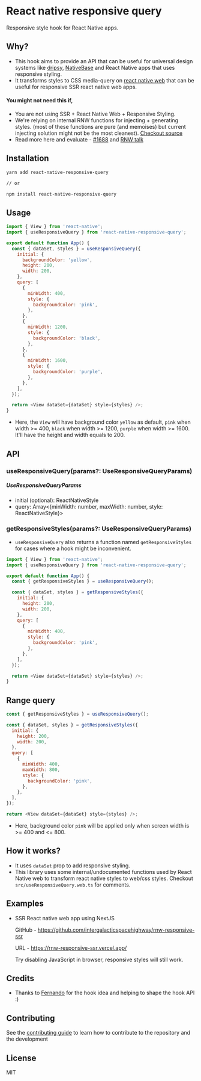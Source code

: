 # React native responsive query

Responsive style hook for React Native apps.

## Why?

- This hook aims to provide an API that can be useful for universal design systems like [dripsy](https://github.com/nandorojo/dripsy), [NativeBase](https://github.com/GeekyAnts/NativeBase) and React Native apps that uses responsive styling.
- It transforms styles to CSS media-query on [react native web](https://github.com/necolas/react-native-web) that can be useful for responsive SSR react native web apps.

#### You might not need this if,

- You are not using SSR + React Native Web + Responsive Styling.
- We're relying on internal RNW functions for injecting + generating styles. (most of these functions are pure (and memoises) but current injecting solution might not be the most cleanest). [Checkout source](https://github.com/intergalacticspacehighway/react-native-responsive-query/blob/main/src/useResponsiveQuery.web.ts)
- Read more here and evaluate - [#1688](https://github.com/necolas/react-native-web/issues/1688) and [RNW talk](https://youtu.be/tFFn39lLO-U)

## Installation

```sh
yarn add react-native-responsive-query

// or

npm install react-native-responsive-query
```

## Usage

```js
import { View } from 'react-native';
import { useResponsiveQuery } from 'react-native-responsive-query';

export default function App() {
  const { dataSet, styles } = useResponsiveQuery({
    initial: {
      backgroundColor: 'yellow',
      height: 200,
      width: 200,
    },
    query: [
      {
        minWidth: 400,
        style: {
          backgroundColor: 'pink',
        },
      },
      {
        minWidth: 1200,
        style: {
          backgroundColor: 'black',
        },
      },
      {
        minWidth: 1600,
        style: {
          backgroundColor: 'purple',
        },
      },
    ],
  });

  return <View dataSet={dataSet} style={styles} />;
}
```

- Here, the `View` will have background color `yellow` as default, `pink` when width >= 400, `black` when width >= 1200, `purple` when width >= 1600. It'll have the height and width equals to 200.

## API

### useResponsiveQuery(params?: UseResponsiveQueryParams)

##### UseResponsiveQueryParams

- initial (optional): ReactNativeStyle
- query: Array<{minWidth: number, maxWidth: number, style: ReactNativeStyle}>

### getResponsiveStyles(params?: UseResponsiveQueryParams)

- `useResponsiveQuery` also returns a function named `getResponsiveStyles` for cases where a hook might be inconvenient.

```js
import { View } from 'react-native';
import { useResponsiveQuery } from 'react-native-responsive-query';

export default function App() {
  const { getResponsiveStyles } = useResponsiveQuery();

  const { dataSet, styles } = getResponsiveStyles({
    initial: {
      height: 200,
      width: 200,
    },
    query: [
      {
        minWidth: 400,
        style: {
          backgroundColor: 'pink',
        },
      },
    ],
  });

  return <View dataSet={dataSet} style={styles} />;
}
```

## Range query

```js
const { getResponsiveStyles } = useResponsiveQuery();

const { dataSet, styles } = getResponsiveStyles({
  initial: {
    height: 200,
    width: 200,
  },
  query: [
    {
      minWidth: 400,
      maxWidth: 800,
      style: {
        backgroundColor: 'pink',
      },
    },
  ],
});

return <View dataSet={dataSet} style={styles} />;
```

- Here, background color `pink` will be applied only when screen width is >= 400 and <= 800.

## How it works?

- It uses `dataSet` prop to add responsive styling.
- This library uses some internal/undocumented functions used by React Native web to transform react native styles to web/css styles. Checkout `src/useResponsiveQuery.web.ts` for comments.

## Examples

- SSR React native web app using NextJS

  GitHub - https://github.com/intergalacticspacehighway/rnw-responsive-ssr

  URL - https://rnw-responsive-ssr.vercel.app/

  Try disabling JavaScript in browser, responsive styles will still work.

## Credits

- Thanks to [Fernando](https://github.com/nandorojo) for the hook idea and helping to shape the hook API :)

## Contributing

See the [contributing guide](CONTRIBUTING.md) to learn how to contribute to the repository and the development

## License

MIT
